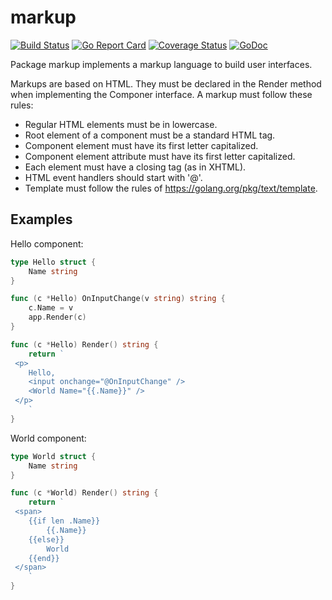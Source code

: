 # markup
[![Build Status](https://travis-ci.org/murlokswarm/markup.svg?branch=master)](https://travis-ci.org/murlokswarm/markup)
[![Go Report Card](https://goreportcard.com/badge/github.com/murlokswarm/markup)](https://goreportcard.com/report/github.com/murlokswarm/markup)
[![Coverage Status](https://coveralls.io/repos/github/murlokswarm/markup/badge.svg?branch=master)](https://coveralls.io/github/murlokswarm/markup?branch=master)
[![GoDoc](https://godoc.org/github.com/murlokswarm/markup?status.svg)](https://godoc.org/github.com/murlokswarm/markup)

Package markup implements a markup language to build user interfaces.

Markups are based on HTML. They must be declared in the Render method when
implementing the Componer interface.
A markup must follow these rules:
- Regular HTML elements must be in lowercase.
- Root element of a component must be a standard HTML tag.
- Component element must have its first letter capitalized.
- Component element attribute must have its first letter capitalized.
- Each element must have a closing tag (as in XHTML).
- HTML event handlers should start with '@'.
- Template must follow the rules of https://golang.org/pkg/text/template.

## Examples
Hello component:
```go 
type Hello struct {
	Name string
}

func (c *Hello) OnInputChange(v string) string {
	c.Name = v
	app.Render(c)
}

func (c *Hello) Render() string {
	return `
 <p>
  	Hello,
 	<input onchange="@OnInputChange" />
 	<World Name="{{.Name}}" />
 </p>
 	`
}
```

World component:
```go 
type World struct {
	Name string
}

func (c *World) Render() string {
	return `
 <span>
 	{{if len .Name}}
    	{{.Name}}
  	{{else}}
      	World
  	{{end}}
 </span>
 	`
}

```